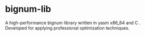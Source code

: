 # bignum-lib
A high-performance bignum library written in yasm x86_64 and C . Developed for applying professional optimization techniques.
